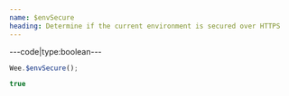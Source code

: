 ```yaml
---
name: $envSecure
heading: Determine if the current environment is secured over HTTPS
---
```


---code|type:boolean---

```javascript
Wee.$envSecure();
```

```javascript
true
```